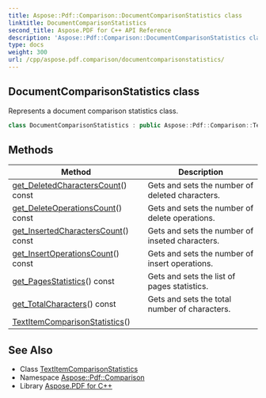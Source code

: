 ```yaml
---
title: Aspose::Pdf::Comparison::DocumentComparisonStatistics class
linktitle: DocumentComparisonStatistics
second_title: Aspose.PDF for C++ API Reference
description: 'Aspose::Pdf::Comparison::DocumentComparisonStatistics class. Represents a document comparison statistics class in C++.'
type: docs
weight: 300
url: /cpp/aspose.pdf.comparison/documentcomparisonstatistics/
---
```

## DocumentComparisonStatistics class


Represents a document comparison statistics class.

```cpp
class DocumentComparisonStatistics : public Aspose::Pdf::Comparison::TextItemComparisonStatistics
```

## Methods

| Method | Description |
| --- | --- |
| [get_DeletedCharactersCount](../textitemcomparisonstatistics/get_deletedcharacterscount/)() const | Gets and sets the number of deleted characters. |
| [get_DeleteOperationsCount](../textitemcomparisonstatistics/get_deleteoperationscount/)() const | Gets and sets the number of delete operations. |
| [get_InsertedCharactersCount](../textitemcomparisonstatistics/get_insertedcharacterscount/)() const | Gets and sets the number of inseted characters. |
| [get_InsertOperationsCount](../textitemcomparisonstatistics/get_insertoperationscount/)() const | Gets and sets the number of insert operations. |
| [get_PagesStatistics](./get_pagesstatistics/)() const | Gets and sets the list of pages statistics. |
| [get_TotalCharacters](../textitemcomparisonstatistics/get_totalcharacters/)() const | Gets and sets the total number of characters. |
| [TextItemComparisonStatistics](../textitemcomparisonstatistics/textitemcomparisonstatistics/)() |  |
## See Also

* Class [TextItemComparisonStatistics](../textitemcomparisonstatistics/)
* Namespace [Aspose::Pdf::Comparison](../)
* Library [Aspose.PDF for C++](../../)
